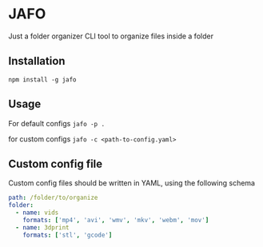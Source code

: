 # JAFO
Just a folder organizer CLI tool to organize files inside a folder

## Installation

`npm install -g jafo` 

## Usage

For default configs
`jafo -p .`

for custom configs
`jafo -c <path-to-config.yaml>`

## Custom config file

Custom config files should be written in YAML, using the following schema

```yaml
path: /folder/to/organize
folder:
  - name: vids
    formats: ['mp4', 'avi', 'wmv', 'mkv', 'webm', 'mov']
  - name: 3dprint
    formats: ['stl', 'gcode']
``` 